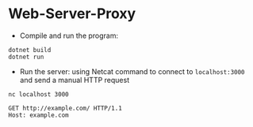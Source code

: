 # Web-Server-Proxy

- Compile and run the program:

```{csharp}
dotnet build
dotnet run
```

- Run the server: using Netcat command to connect to `localhost:3000` and send a manual HTTP request

```
nc localhost 3000

GET http://example.com/ HTTP/1.1
Host: example.com 
```